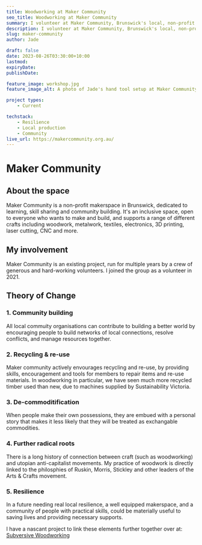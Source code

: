 ```yaml
---
title: Woodworking at Maker Community
seo_title: Woodworking at Maker Community
summary: I volunteer at Maker Community, Brunswick's local, non-profit makerspace. I've spent a couple of years as committee president, and I now steward the workbench area and teach hand-tool woodworking.
description: I volunteer at Maker Community, Brunswick's local, non-profit makerspace. I've spent a couple of years as committee president, and I now steward the workbench area and teach hand-tool woodworking.
slug: maker-community
author: Jade

draft: false
date: 2023-08-26T03:30:00+10:00
lastmod:
expiryDate:
publishDate:

feature_image: workshop.jpg
feature_image_alt: A photo of Jade's hand tool setup at Maker Community in 2022, now much expanded.

project types:
    - Current

techstack:
    - Resilience
    - Local production
    - Community
live_url: https://makercommunity.org.au/
---
```


# Maker Community

## About the space

Maker Community is a non-profit makerspace in Brunswick, dedicated to learning, skill sharing and community building. It's an inclusive space, open to everyone who wants to make and build, and supports a range of different crafts including woodwork, metalwork, textiles, electronics, 3D printing, laser cutting, CNC and more.

## My involvement

Maker Community is an existing project, run for multiple years by a crew of generous and hard-working volunteers. I joined the group as a volunteer in 2021.

## Theory of Change

### 1. Community building

All local commuity organisations can contribute to building a better world by encouraging people to build networks of local connections, resolve conflicts, and manage resources together.

### 2. Recycling & re-use

Maker community actively envourages recycling and re-use, by providing skills, encouragement and tools for members to repair items and re-use materials. In woodworking in particular, we have seen much more recycled timber used than new, due to machines supplied by Sustainability Victoria.

### 3. De-commoditification

When people make their own possessions, they are embued with a personal story that makes it less likely that they will be treated as exchangable commodities.

### 4. Further radical roots

There is a long history of connection between craft (such as woodworking) and utopian anti-capitalist movements. My practice of woodwork is directly linked to the philosphies of Ruskin, Morris, Stickley and other leaders of the Arts & Crafts movement.

### 5. Resilience

In a future needing real local resilience, a well equipped makerspace, and a community of people with practical skills, could be materially useful to saving lives and providing necessary supports.

I have a nascant project to link these elements further together over at: [Subversive Woodworking](https://subversivewoodworking.co/wiki/index.php?title=Subversive_Woodworking)

